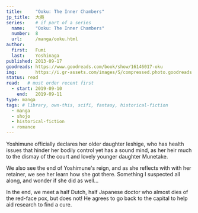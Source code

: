 ```yaml
---
title:     "Ooku: The Inner Chambers"
jp_title:  大奥
series:    # if part of a series
  name:    "Ooku: The Inner Chambers"
  number:  8
  url:     /manga/ooku.html
author: 
  first:   Fumi  
  last:    Yoshinaga
published: 2013-09-17 
goodreads: https://www.goodreads.com/book/show/16146017-oku
img:       https://i.gr-assets.com/images/S/compressed.photo.goodreads.com/books/1363008240l/16146017.jpg
status: read
read:   # must order recent first
  - start: 2019-09-10  
    end:   2019-09-11 
type: manga
tags: # library, own-this, scifi, fantasy, historical-fiction
  - manga
  - shojo
  - historical-fiction
  - romance
---
```


Yoshimune officially declares her older daughter Ieshige, who has health issues that hinder her bodily control yet has a sound mind, as her heir much to the dismay of the court and lovely younger daughter Munetake. 

We also see the end of Yoshimune's reign, and as she reflects with with her retainer, we see her learn how she got there. Something I suspected all along, and wonder if she did as well...

In the end, we meet a half Dutch, half Japanese doctor who almost dies of the red-face pox, but does not! He agrees to go back to the capital to help aid research to find a cure. 
